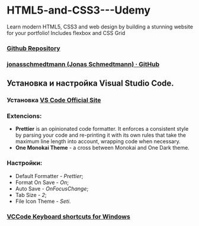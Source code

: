 # HTML5-and-CSS3---Udemy
Learn modern HTML5, CSS3 and web design by building a stunning website for your portfolio! Includes flexbox and CSS Grid

### [Github Repository](https://github.com/jonasschmedtmann/html-css-course)

### [jonasschmedtmann (Jonas Schmedtmann) · GitHub](https://github.com/jonasschmedtmann)

## Установка и настройка **Visual Studio Code**.

### Установка [VS Code Official Site](https://code.visualstudio.com/)

### Extencions:
- **Prettier** is an opinionated code formatter. It enforces a consistent style by parsing your code and re-printing it with its own rules that take the maximum line length into account, wrapping code when necessary.
- **One Monokai Theme** - a cross between Monokai and One Dark theme.

### Настройки:
- Default Formatter - *Prettier*;
- Format On Save - *On*;
- Auto Save - *OnFocusChange*;
- Tab Size - *2*;
- File Icon Theme - *Seti*.

### [VCCode Keyboard shortcuts for Windows](https://code.visualstudio.com/shortcuts/keyboard-shortcuts-windows.pdf)
